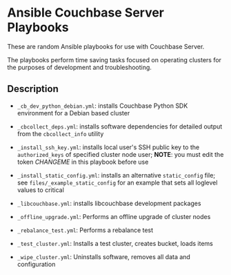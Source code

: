 # Ansible Couchbase Server Playbooks

These are random Ansible playbooks for use with Couchbase Server.

The playbooks perform time saving tasks focused on operating clusters for the
purposes of development and troubleshooting.

## Description

* `_cb_dev_python_debian.yml`: installs Couchbase Python SDK environment for
  a Debian based cluster
* `_cbcollect_deps.yml`: installs software dependencies for detailed output
  from the `cbcollect_info` utility
* `_install_ssh_key.yml`: installs local user's SSH public key to the
  `authorized_keys` of specified cluster node user; **NOTE**: you must edit
   the token *CHANGEME* in this playbook before use
* `_install_static_config.yml`: installs an alternative `static_config` file;
  see `files/_example_static_config` for an example that sets all loglevel
  values to critical
* `_libcouchbase.yml`: installs libcouchbase development packages

* `_offline_upgrade.yml`: Performs an offline upgrade of cluster nodes
* `_rebalance_test.yml`: Performs a rebalance test
* `_test_cluster.yml`: Installs a test cluster, creates bucket, loads items
* `_wipe_cluster.yml`: Uninstalls software, removes all data and configuration
